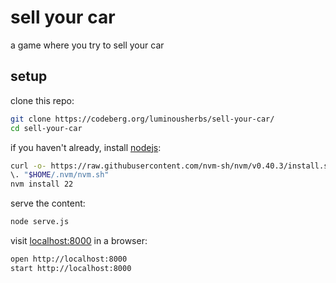 # sell your car

a game where you try to sell your car

## setup

clone this repo:

```bash
git clone https://codeberg.org/luminousherbs/sell-your-car/
cd sell-your-car
```

if you haven't already, install [nodejs](https://nodejs.org/):

```bash
curl -o- https://raw.githubusercontent.com/nvm-sh/nvm/v0.40.3/install.sh | bash
\. "$HOME/.nvm/nvm.sh"
nvm install 22
```

serve the content:

```bash
node serve.js
```

visit [localhost:8000](http://localhost:8000) in a browser:

```bash
open http://localhost:8000
start http://localhost:8000
```
